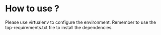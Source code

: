 # How to use ?

Please use virtualenv to configure the environment. Remember to use the top-requirements.txt file to install the dependencies.
